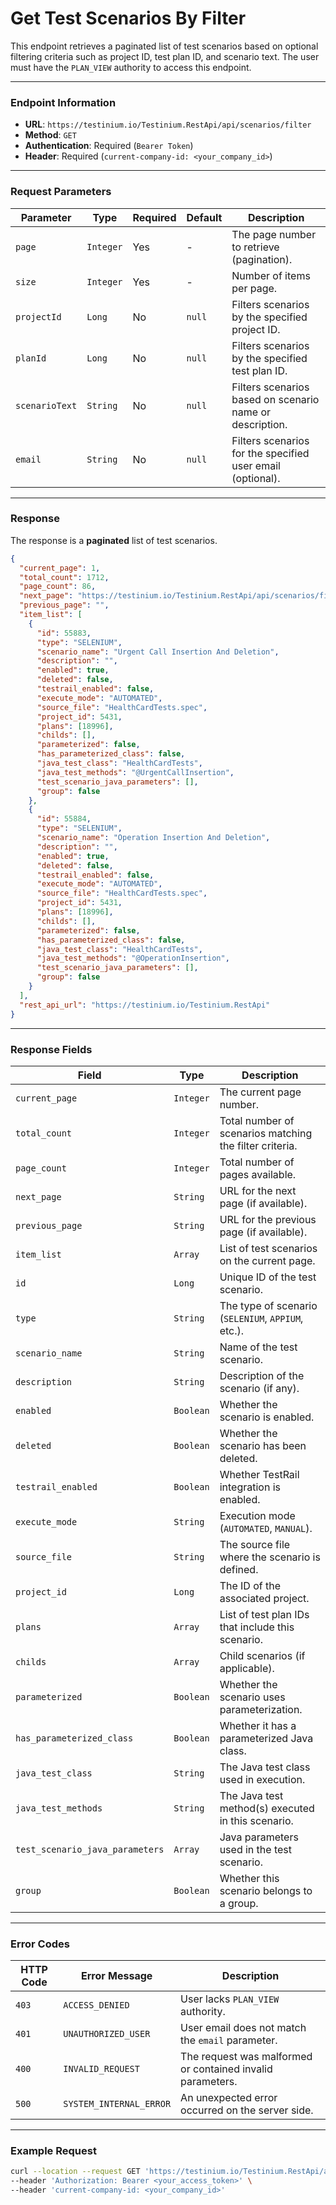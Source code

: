 # Get Test Scenarios By Filter

This endpoint retrieves a paginated list of test scenarios based on optional filtering criteria such as project ID, test plan ID, and scenario text. The user must have the `PLAN_VIEW` authority to access this endpoint.

***

### Endpoint Information

* **URL**: `https://testinium.io/Testinium.RestApi/api/scenarios/filter`
* **Method**: `GET`
* **Authentication**: Required (`Bearer Token`)
* **Header**: Required (`current-company-id: <your_company_id>`)

***

### Request Parameters

| Parameter      | Type      | Required | Default | Description                                                |
| -------------- | --------- | -------- | ------- | ---------------------------------------------------------- |
| `page`         | `Integer` | Yes      | -       | The page number to retrieve (pagination).                  |
| `size`         | `Integer` | Yes      | -       | Number of items per page.                                  |
| `projectId`    | `Long`    | No       | `null`  | Filters scenarios by the specified project ID.             |
| `planId`       | `Long`    | No       | `null`  | Filters scenarios by the specified test plan ID.           |
| `scenarioText` | `String`  | No       | `null`  | Filters scenarios based on scenario name or description.   |
| `email`        | `String`  | No       | `null`  | Filters scenarios for the specified user email (optional). |

***

### Response

The response is a **paginated** list of test scenarios.

```json
{
  "current_page": 1,
  "total_count": 1712,
  "page_count": 86,
  "next_page": "https://testinium.io/Testinium.RestApi/api/scenarios/filter/pages/2",
  "previous_page": "",
  "item_list": [
    {
      "id": 55883,
      "type": "SELENIUM",
      "scenario_name": "Urgent Call Insertion And Deletion",
      "description": "",
      "enabled": true,
      "deleted": false,
      "testrail_enabled": false,
      "execute_mode": "AUTOMATED",
      "source_file": "HealthCardTests.spec",
      "project_id": 5431,
      "plans": [18996],
      "childs": [],
      "parameterized": false,
      "has_parameterized_class": false,
      "java_test_class": "HealthCardTests",
      "java_test_methods": "@UrgentCallInsertion",
      "test_scenario_java_parameters": [],
      "group": false
    },
    {
      "id": 55884,
      "type": "SELENIUM",
      "scenario_name": "Operation Insertion And Deletion",
      "description": "",
      "enabled": true,
      "deleted": false,
      "testrail_enabled": false,
      "execute_mode": "AUTOMATED",
      "source_file": "HealthCardTests.spec",
      "project_id": 5431,
      "plans": [18996],
      "childs": [],
      "parameterized": false,
      "has_parameterized_class": false,
      "java_test_class": "HealthCardTests",
      "java_test_methods": "@OperationInsertion",
      "test_scenario_java_parameters": [],
      "group": false
    }
  ],
  "rest_api_url": "https://testinium.io/Testinium.RestApi"
}
```

***

### Response Fields

| Field                           | Type      | Description                                             |
| ------------------------------- | --------- | ------------------------------------------------------- |
| `current_page`                  | `Integer` | The current page number.                                |
| `total_count`                   | `Integer` | Total number of scenarios matching the filter criteria. |
| `page_count`                    | `Integer` | Total number of pages available.                        |
| `next_page`                     | `String`  | URL for the next page (if available).                   |
| `previous_page`                 | `String`  | URL for the previous page (if available).               |
| `item_list`                     | `Array`   | List of test scenarios on the current page.             |
| `id`                            | `Long`    | Unique ID of the test scenario.                         |
| `type`                          | `String`  | The type of scenario (`SELENIUM`, `APPIUM`, etc.).      |
| `scenario_name`                 | `String`  | Name of the test scenario.                              |
| `description`                   | `String`  | Description of the scenario (if any).                   |
| `enabled`                       | `Boolean` | Whether the scenario is enabled.                        |
| `deleted`                       | `Boolean` | Whether the scenario has been deleted.                  |
| `testrail_enabled`              | `Boolean` | Whether TestRail integration is enabled.                |
| `execute_mode`                  | `String`  | Execution mode (`AUTOMATED`, `MANUAL`).                 |
| `source_file`                   | `String`  | The source file where the scenario is defined.          |
| `project_id`                    | `Long`    | The ID of the associated project.                       |
| `plans`                         | `Array`   | List of test plan IDs that include this scenario.       |
| `childs`                        | `Array`   | Child scenarios (if applicable).                        |
| `parameterized`                 | `Boolean` | Whether the scenario uses parameterization.             |
| `has_parameterized_class`       | `Boolean` | Whether it has a parameterized Java class.              |
| `java_test_class`               | `String`  | The Java test class used in execution.                  |
| `java_test_methods`             | `String`  | The Java test method(s) executed in this scenario.      |
| `test_scenario_java_parameters` | `Array`   | Java parameters used in the test scenario.              |
| `group`                         | `Boolean` | Whether this scenario belongs to a group.               |

***

### Error Codes

| HTTP Code | Error Message           | Description                                                |
| --------- | ----------------------- | ---------------------------------------------------------- |
| `403`     | `ACCESS_DENIED`         | User lacks `PLAN_VIEW` authority.                          |
| `401`     | `UNAUTHORIZED_USER`     | User email does not match the `email` parameter.           |
| `400`     | `INVALID_REQUEST`       | The request was malformed or contained invalid parameters. |
| `500`     | `SYSTEM_INTERNAL_ERROR` | An unexpected error occurred on the server side.           |

***

### Example Request

```bash
curl --location --request GET 'https://testinium.io/Testinium.RestApi/api/scenarios/filter?page=1&size=20email=kullanici@email.com' \
--header 'Authorization: Bearer <your_access_token>' \
--header 'current-company-id: <your_company_id>'
```
